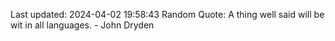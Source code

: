 Last updated: 2024-04-02 19:58:43
Random Quote: A thing well said will be wit in all languages. - John Dryden